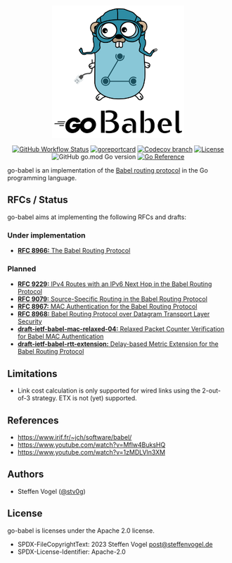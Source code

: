 <div align="center">
    <img width="300" src="docs/go_babel_logo.svg" >

[![GitHub Workflow Status](https://img.shields.io/github/actions/workflow/status/cunicu/go-babel/test.yaml?style=flat-square)](https://github.com/cunicu/go-babel/actions)
[![goreportcard](https://goreportcard.com/badge/github.com/cunicu/go-babel?style=flat-square)](https://goreportcard.com/report/github.com/cunicu/go-babel)
[![Codecov branch](https://img.shields.io/codecov/c/github/cunicu/go-babel/main?style=flat-square&token=6XoWouQg6K)](https://app.codecov.io/gh/cunicu/go-babel/tree/main)
[![License](https://img.shields.io/badge/license-Apache%202.0-blue?style=flat-square)](https://github.com/cunicu/go-babel/blob/main/LICENSES/Apache-2.0.txt)
![GitHub go.mod Go version](https://img.shields.io/github/go-mod/go-version/cunicu/go-babel?style=flat-square)
[![Go Reference](https://pkg.go.dev/badge/github.com/cunicu/go-babel.svg)](https://pkg.go.dev/github.com/cunicu/go-babel)
</div>

go-babel is an implementation of the [Babel routing protocol](https://www.irif.fr/~jch/software/babel/) in the Go programming language.

## RFCs / Status

go-babel aims at implementing the following RFCs and drafts:

### Under implementation

- [**RFC 8966:** The Babel Routing Protocol](https://datatracker.ietf.org/doc/html/rfc8966)

### Planned

- [**RFC 9229:** IPv4 Routes with an IPv6 Next Hop in the Babel Routing Protocol](https://datatracker.ietf.org/doc/rfc9079/)
- [**RFC 9079:** Source-Specific Routing in the Babel Routing Protocol](https://datatracker.ietf.org/doc/rfc9079/)
- [**RFC 8967:** MAC Authentication for the Babel Routing Protocol](https://datatracker.ietf.org/doc/rfc8967/)
- [**RFC 8968:** Babel Routing Protocol over Datagram Transport Layer Security](https://datatracker.ietf.org/doc/rfc8968/)
- [**draft-ietf-babel-mac-relaxed-04:** Relaxed Packet Counter Verification for Babel MAC Authentication](https://datatracker.ietf.org/doc/draft-ietf-babel-mac-relaxed/)
- [**draft-ietf-babel-rtt-extension:** Delay-based Metric Extension for the Babel Routing Protocol](https://datatracker.ietf.org/doc/draft-ietf-babel-rtt-extension/)

## Limitations

- Link cost calculation is only supported for wired links using the 2-out-of-3 strategy. ETX is not (yet) supported.

## References

- <https://www.irif.fr/~jch/software/babel/>
- <https://www.youtube.com/watch?v=Mflw4BuksHQ>
- <https://www.youtube.com/watch?v=1zMDLVln3XM>

## Authors

- Steffen Vogel ([@stv0g](https://github.com/stv0g))

## License

go-babel is licenses under the Apache 2.0 license.

- SPDX-FileCopyrightText: 2023 Steffen Vogel <post@steffenvogel.de>
- SPDX-License-Identifier: Apache-2.0
